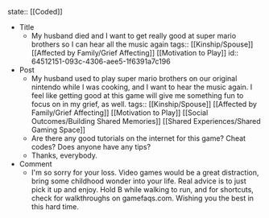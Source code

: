 state:: [[Coded]]

- Title
	- My husband died and I want to get really good at super mario brothers so I can hear all the music again
	  tags:: [[Kinship/Spouse]] [[Affected by Family/Grief Affecting]] [[Motivation to Play]]
	  id:: 64512151-093c-4306-aee5-1f6391a7c196
- Post
	- My husband used to play super mario brothers on our original nintendo while I was cooking, and I want to hear the music again. I feel like getting good at this game will give me something fun to focus on in my grief, as well.
	  tags:: [[Kinship/Spouse]] [[Affected by Family/Grief Affecting]] [[Motivation to Play]] [[Social Outcomes/Building Shared Memories]] [[Shared Experiences/Shared Gaming Space]]
	- Are there any good tutorials on the internet for this game? Cheat codes? Does anyone have any tips?
	- Thanks, everybody.
- Comment
	- I'm so sorry for your loss. Video games would be a great distraction, bring some childhood wonder into your life. Real advice is to just pick it up and enjoy. Hold B while walking to run, and for shortcuts, check for walkthroughs on gamefaqs.com. Wishing you the best in this hard time.